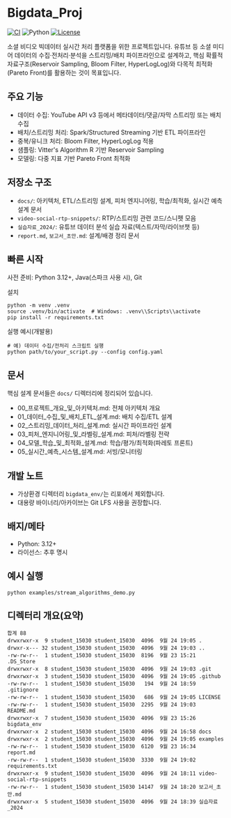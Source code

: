 # Bigdata_Proj

[![CI](https://github.com/umyunsang/Bigdata_Proj/actions/workflows/ci.yml/badge.svg)](https://github.com/umyunsang/Bigdata_Proj/actions/workflows/ci.yml) ![Python](https://img.shields.io/badge/python-3.12%2B-blue) [![License](https://img.shields.io/badge/license-Apache%202.0-green.svg)](LICENSE)

소셜 비디오 빅데이터 실시간 처리 플랫폼을 위한 프로젝트입니다. 유튜브 등 소셜 미디어 데이터의 수집·전처리·분석을 스트리밍/배치 파이프라인으로 설계하고, 핵심 확률적 자료구조(Reservoir Sampling, Bloom Filter, HyperLogLog)와 다목적 최적화(Pareto Front)를 활용하는 것이 목표입니다.

## 주요 기능
- 데이터 수집: YouTube API v3 등에서 메타데이터/댓글/자막 스트리밍 또는 배치 수집
- 배치/스트리밍 처리: Spark/Structured Streaming 기반 ETL 파이프라인
- 중복/유니크 처리: Bloom Filter, HyperLogLog 적용
- 샘플링: Vitter's Algorithm R 기반 Reservoir Sampling
- 모델링: 다중 지표 기반 Pareto Front 최적화

## 저장소 구조
- `docs/`: 아키텍처, ETL/스트리밍 설계, 피처 엔지니어링, 학습/최적화, 실시간 예측 설계 문서
- `video-social-rtp-snippets/`: RTP/스트리밍 관련 코드/스니펫 모음
- `실습자료_2024/`: 유튜브 데이터 분석 실습 자료(텍스트/자막/라이브챗 등)
- `report.md`, `보고서_초안.md`: 설계/배경 정리 문서

## 빠른 시작
사전 준비: Python 3.12+, Java(스파크 사용 시), Git

설치
```
python -m venv .venv
source .venv/bin/activate  # Windows: .venv\\Scripts\\activate
pip install -r requirements.txt
```

실행 예시(개발용)
```
# 예) 데이터 수집/전처리 스크립트 실행
python path/to/your_script.py --config config.yaml
```

## 문서
핵심 설계 문서들은 `docs/` 디렉터리에 정리되어 있습니다.
- 00_프로젝트_개요_및_아키텍처.md: 전체 아키텍처 개요
- 01_데이터_수집_및_배치_ETL_설계.md: 배치 수집/ETL 설계
- 02_스트리밍_데이터_처리_설계.md: 실시간 파이프라인 설계
- 03_피처_엔지니어링_및_라벨링_설계.md: 피처/라벨링 전략
- 04_모델_학습_및_최적화_설계.md: 학습/평가/최적화(파레토 프론트)
- 05_실시간_예측_시스템_설계.md: 서빙/모니터링

## 개발 노트
- 가상환경 디렉터리 `bigdata_env/`는 리포에서 제외합니다.
- 대용량 바이너리/아카이브는 Git LFS 사용을 권장합니다.

## 배지/메타
- Python: 3.12+
- 라이선스: 추후 명시


## 예시 실행
```
python examples/stream_algorithms_demo.py
```

## 디렉터리 개요(요약)
```
합계 88
drwxrwxr-x  9 student_15030 student_15030  4096  9월 24 19:05 .
drwxr-x--- 32 student_15030 student_15030  4096  9월 24 19:03 ..
-rw-rw-r--  1 student_15030 student_15030  8196  9월 23 15:21 .DS_Store
drwxrwxr-x  8 student_15030 student_15030  4096  9월 24 19:03 .git
drwxrwxr-x  3 student_15030 student_15030  4096  9월 24 19:05 .github
-rw-rw-r--  1 student_15030 student_15030   194  9월 24 18:59 .gitignore
-rw-rw-r--  1 student_15030 student_15030   686  9월 24 19:05 LICENSE
-rw-rw-r--  1 student_15030 student_15030  2295  9월 24 19:03 README.md
drwxrwxr-x  7 student_15030 student_15030  4096  9월 23 15:26 bigdata_env
drwxrwxr-x  2 student_15030 student_15030  4096  9월 24 16:58 docs
drwxrwxr-x  2 student_15030 student_15030  4096  9월 24 19:05 examples
-rw-rw-r--  1 student_15030 student_15030  6120  9월 23 16:34 report.md
-rw-rw-r--  1 student_15030 student_15030  3330  9월 24 19:02 requirements.txt
drwxrwxr-x  9 student_15030 student_15030  4096  9월 24 18:11 video-social-rtp-snippets
-rw-rw-r--  1 student_15030 student_15030 14147  9월 24 18:20 보고서_초안.md
drwxrwxr-x  5 student_15030 student_15030  4096  9월 24 18:39 실습자료_2024

```
